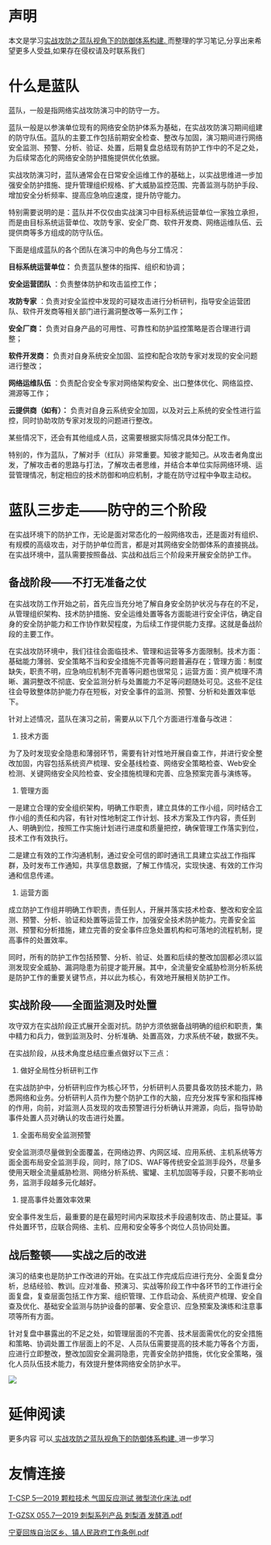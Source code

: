 # 声明 
本文是学习[实战攻防之蓝队视角下的防御体系构建. ](https://siduwenku.com/view/54998?f=new_2023)而整理的学习笔记,分享出来希望更多人受益,如果存在侵权请及时联系我们
# 什么是蓝队  
  
蓝队，一般是指网络实战攻防演习中的防守一方。  
  
蓝队一般是以参演单位现有的网络安全防护体系为基础，在实战攻防演习期间组建的防守队伍。蓝队的主要工作包括前期安全检查、整改与加固，演习期间进行网络安全监测、预警、分析、验证、处置，后期复盘总结现有防护工作中的不足之处，为后续常态化的网络安全防护措施提供优化依据。  
  
实战攻防演习时，蓝队通常会在日常安全运维工作的基础上，以实战思维进一步加强安全防护措施、提升管理组织规格、扩大威胁监控范围、完善监测与防护手段、增加安全分析频率、提高应急响应速度，提升防守能力。  
  
特别需要说明的是：蓝队并不仅仅由实战演习中目标系统运营单位一家独立承担，而是由目标系统运营单位、攻防专家、安全厂商、软件开发商、网络运维队伍、云提供商等多方组成的防守队伍。  
  
下面是组成蓝队的各个团队在演习中的角色与分工情况：  
  
**目标系统运营单位：** 负责蓝队整体的指挥、组织和协调；  
  
**安全运营团队** ：负责整体防护和攻击监控工作；  
  
**攻防专家** ：负责对安全监控中发现的可疑攻击进行分析研判，指导安全运营团队、软件开发商等相关部门进行漏洞整改等一系列工作；  
  
**安全厂商：** 负责对自身产品的可用性、可靠性和防护监控策略是否合理进行调整；  
  
**软件开发商：** 负责对自身系统安全加固、监控和配合攻防专家对发现的安全问题进行整改；  
  
**网络运维队伍** ：负责配合安全专家对网络架构安全、出口整体优化、网络监控、溯源等工作；  
  
**云提供商（如有）：** 负责对自身云系统安全加固，以及对云上系统的安全性进行监控，同时协助攻防专家对发现的问题进行整改。  
  
某些情况下，还会有其他组成人员，这需要根据实际情况具体分配工作。  
  
特别的，作为蓝队，了解对手（红队）非常重要。知彼才能知己。从攻击者角度出发，了解攻击者的思路与打法，了解攻击者思维，并结合本单位实际网络环境、运营管理情况，制定相应的技术防御和响应机制，才能在防守过程中争取主动权。  
  
# 蓝队三步走——防守的三个阶段  
  
在实战环境下的防护工作，无论是面对常态化的一般网络攻击，还是面对有组织、有规模的高级攻击，对于防护单位而言，都是对其网络安全防御体系的直接挑战。在实战环境中，蓝队需要按照备战、实战和战后三个阶段来开展安全防护工作。  
  
## 备战阶段——不打无准备之仗  
  
在实战攻防工作开始之前，首先应当充分地了解自身安全防护状况与存在的不足，从管理组织架构、技术防护措施、安全运维处置等各方面能进行安全评估，确定自身的安全防护能力和工作协作默契程度，为后续工作提供能力支撑。这就是备战阶段的主要工作。  
  
在实战攻防环境中，我们往往会面临技术、管理和运营等多方面限制。技术方面：基础能力薄弱、安全策略不当和安全措施不完善等问题普遍存在；管理方面：制度缺失，职责不明，应急响应机制不完善等问题也很常见；运营方面：资产梳理不清晰、漏洞整改不彻底、安全监测分析与处置能力不足等问题随处可见。这些不足往往会导致整体防护能力存在短板，对安全事件的监测、预警、分析和处置效率低下。  
  
针对上述情况，蓝队在演习之前，需要从以下几个方面进行准备与改进：  
  
1.  技术方面  
  
为了及时发现安全隐患和薄弱环节，需要有针对性地开展自查工作，并进行安全整改加固，内容包括系统资产梳理、安全基线检查、网络安全策略检查、Web安全检测、关键网络安全风险检查、安全措施梳理和完善、应急预案完善与演练等。  
  
1.  管理方面  
  
一是建立合理的安全组织架构，明确工作职责，建立具体的工作小组，同时结合工作小组的责任和内容，有针对性地制定工作计划、技术方案及工作内容，责任到人、明确到位，按照工作实施计划进行进度和质量把控，确保管理工作落实到位，技术工作有效执行。  
  
二是建立有效的工作沟通机制，通过安全可信的即时通讯工具建立实战工作指挥群，及时发布工作通知，共享信息数据，了解工作情况，实现快速、有效的工作沟通和信息传递。  
  
1.  运营方面  
  
成立防护工作组并明确工作职责，责任到人，开展并落实技术检查、整改和安全监测、预警、分析、验证和处置等运营工作，加强安全技术防护能力。完善安全监测、预警和分析措施，建立完善的安全事件应急处置机构和可落地的流程机制，提高事件的处置效率。  
  
同时，所有的防护工作包括预警、分析、验证、处置和后续的整改加固都必须以监测发现安全威胁、漏洞隐患为前提才能开展。其中，全流量安全威胁检测分析系统是防护工作的重要关键节点，并以此为核心，有效地开展相关防护工作。  
  
## 实战阶段——全面监测及时处置  
  
攻守双方在实战阶段正式展开全面对抗。防护方须依据备战明确的组织和职责，集中精力和兵力，做到监测及时、分析准确、处置高效，力求系统不破，数据不失。  
  
在实战阶段，从技术角度总结应重点做好以下三点：  
  
1.  做好全局性分析研判工作  
  
在实战防护中，分析研判应作为核心环节，分析研判人员要具备攻防技术能力，熟悉网络和业务。分析研判人员作为整个防护工作的大脑，应充分发挥专家和指挥棒的作用，向前，对监测人员发现的攻击预警进行分析确认并溯源，向后，指导协助事件处置人员对确认的攻击进行处置。  
  
1.  全面布局安全监测预警  
  
安全监测须尽量做到全面覆盖，在网络边界、内网区域、应用系统、主机系统等方面全面布局安全监测手段，同时，除了IDS、WAF等传统安全监测手段外，尽量多使用天眼全流量威胁检测、网络分析系统、蜜罐、主机加固等手段，只要不影响业务，监测手段越多元化越好。  
  
1.  提高事件处置效率效果  
  
安全事件发生后，最重要的是在最短时间内采取技术手段遏制攻击、防止蔓延。事件处置环节，应联合网络、主机、应用和安全等多个岗位人员协同处置。  
  
## 战后整顿——实战之后的改进  
  
演习的结束也是防护工作改进的开始。在实战工作完成后应进行充分、全面复盘分析，总结经验、教训。应对准备、预演习、实战等阶段工作中各环节的工作进行全面复盘，复查层面包括工作方案、组织管理、工作启动会、系统资产梳理、安全自查及优化、基础安全监测与防护设备的部署、安全意识、应急预案及演练和注意事项等所有方面。  
  
针对复盘中暴露出的不足之处，如管理层面的不完善、技术层面需优化的安全措施和策略、协调处置工作层面上的不足、人员队伍需要提高的技术能力等各个方面，应进行立即整改，整改加固安全漏洞隐患，完善安全防护措施，优化安全策略，强化人员队伍技术能力，有效提升整体网络安全防护水平。  
  

![](http://public.host.github5.com/media/fengmian.png)
# 延伸阅读 
 更多内容 可以[ 实战攻防之蓝队视角下的防御体系构建. ](https://siduwenku.com/view/54998?f=2023)进一步学习

# 友情连接
[T-CSP 5—2019 颗粒技术 气固反应测试 微型流化床法.pdf](http://github5.com/view/73130?f=new)

[T-GZSX 055.7—2019 刺梨系列产品 刺梨酒 发酵酒.pdf](http://github5.com/view/73278?f=new)

[宁夏回族自治区乡、镇人民政府工作条例.pdf](http://github5.com/view/80083?f=new)
